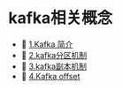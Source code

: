 # kafka相关概念

- 📄 [1.Kafka 简介](kafka相关概念/1.Kafka%20简介.md)
- 📄 [2.kafka分区机制](kafka相关概念/2.kafka分区机制.md)
- 📄 [3.kafka副本机制](kafka相关概念/3.kafka副本机制.md)
- 📄 [4.Kafka offset](kafka相关概念/4.Kafka%20offset.md)

‍
